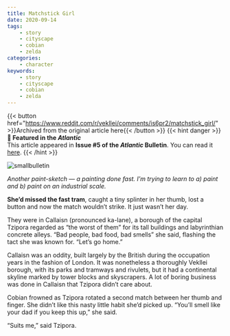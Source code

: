 ```yaml
---
title: Matchstick Girl
date: 2020-09-14
tags:
    - story
    - cityscape
    - cobian
    - zelda
categories:
    - character
keywords:
    - story
    - cityscape
    - cobian
    - zelda
---
```

{{< button href="https://www.reddit.com/r/vekllei/comments/is6pr2/matchstick_girl/" >}}Archived from the original article here{{< /button >}}
{{< hint danger >}}
**🌼 Featured in the *Atlantic***  
This article appeared in **Issue #5 of the *Atlantic* Bulletin**. You can read it [here](/docs/millmint/bulletin/2020/5).
{{< /hint >}}

![smallbulletin](/images/matchstick.jpg)

*Another paint-sketch — a painting done fast. I’m trying to learn to a) paint and b) paint on an industrial scale.*

**She’d missed the fast tram**, caught a tiny splinter in her thumb, lost a button and now the match wouldn’t strike. It just wasn’t her day.

They were in Callaisn (pronounced ka-lane), a borough of the capital Tzipora regarded as “the worst of them” for its tall buildings and labyrinthian concrete alleys. “Bad people, bad food, bad smells” she said, flashing the tact she was known for. “Let’s go home.”

Callaisn was an oddity, built largely by the British during the occupation years in the fashion of London. It was nonetheless a thoroughly Vekllei borough, with its parks and tramways and rivulets, but it had a continental skyline marked by tower blocks and skyscrapers. A lot of boring business was done in Callaisn that Tzipora didn’t care about.

Cobian frowned as Tzipora rotated a second match between her thumb and finger. She didn’t like this nasty little habit she’d picked up. “You’ll smell like your dad if you keep this up,” she said.

“Suits me,” said Tzipora.
